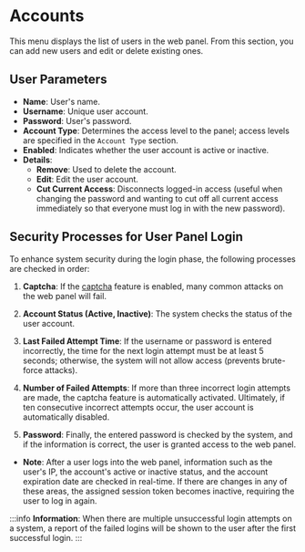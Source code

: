 # Accounts

This menu displays the list of users in the web panel. From this section, you can add new users and edit or delete existing ones.

## User Parameters

- **Name**: User's name.
- **Username**: Unique user account.
- **Password**: User's password.
- **Account Type**: Determines the access level to the panel; access levels are specified in the `Account Type` section.
- **Enabled**: Indicates whether the user account is active or inactive.
- **Details**:
  - **Remove**: Used to delete the account.
  - **Edit**: Edit the user account.
  - **Cut Current Access**: Disconnects logged-in access (useful when changing the password and wanting to cut off all current access immediately so that everyone must log in with the new password).

## Security Processes for User Panel Login

To enhance system security during the login phase, the following processes are checked in order:

1. **Captcha**: If the [captcha](https://example.com/pbx/pbx-menu/maintenance/settings/general_settings) feature is enabled, many common attacks on the web panel will fail.
  
2. **Account Status (Active, Inactive)**: The system checks the status of the user account.

3. **Last Failed Attempt Time**: If the username or password is entered incorrectly, the time for the next login attempt must be at least 5 seconds; otherwise, the system will not allow access (prevents brute-force attacks).

4. **Number of Failed Attempts**: If more than three incorrect login attempts are made, the captcha feature is automatically activated. Ultimately, if ten consecutive incorrect attempts occur, the user account is automatically disabled.

5. **Password**: Finally, the entered password is checked by the system, and if the information is correct, the user is granted access to the web panel.

- **Note**: After a user logs into the web panel, information such as the user's IP, the account's active or inactive status, and the account expiration date are checked in real-time. If there are changes in any of these areas, the assigned session token becomes inactive, requiring the user to log in again.

:::info
**Information**: When there are multiple unsuccessful login attempts on a system, a report of the failed logins will be shown to the user after the first successful login.
:::
